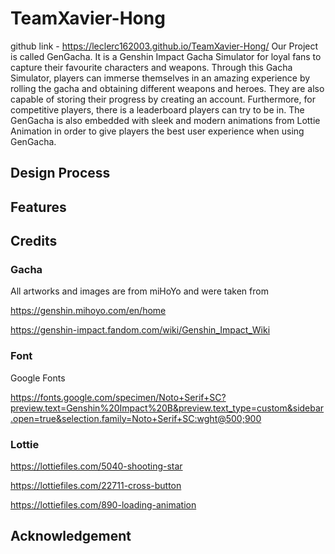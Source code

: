 # TeamXavier-Hong

github link - https://leclerc162003.github.io/TeamXavier-Hong/
Our Project is called GenGacha. It is a Genshin Impact Gacha Simulator for loyal fans to capture their favourite characters and weapons. Through this Gacha Simulator, players can immerse themselves in an amazing experience by rolling the gacha and obtaining different weapons and heroes. They are also capable of storing their progress by creating an account. Furthermore, for competitive players, there is a leaderboard players can try to be in. The GenGacha is also embedded with sleek and modern animations from Lottie Animation in order to give players the best user experience when using GenGacha.
## Design Process

## Features

## Credits
### Gacha
All artworks and images are from miHoYo and were taken from 

https://genshin.mihoyo.com/en/home

https://genshin-impact.fandom.com/wiki/Genshin_Impact_Wiki

### Font
Google Fonts 

https://fonts.google.com/specimen/Noto+Serif+SC?preview.text=Genshin%20Impact%20B&preview.text_type=custom&sidebar.open=true&selection.family=Noto+Serif+SC:wght@500;900

### Lottie
https://lottiefiles.com/5040-shooting-star

https://lottiefiles.com/22711-cross-button

https://lottiefiles.com/890-loading-animation

## Acknowledgement
